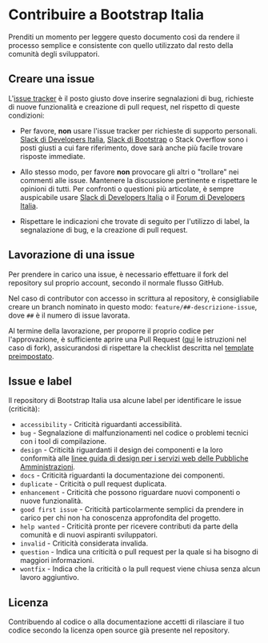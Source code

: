 # Contribuire a Bootstrap Italia

Prenditi un momento per leggere questo documento così da rendere il processo semplice e consistente con quello utilizzato
dal resto della comunità degli sviluppatori.

## Creare una issue

L'[issue tracker](https://github.com/italia/bootstrap-italia/issues) è il posto giusto dove inserire segnalazioni di bug,
richieste di nuove funzionalità e creazione di pull request, nel rispetto di queste condizioni:

- Per favore, **non** usare l'issue tracker per richieste di supporto personali.
  [Slack di Developers Italia](https://slack.developers.italia.it/), [Slack di Bootstrap](https://bootstrap-slack.herokuapp.com/)
  o Stack Overflow sono i posti giusti a cui fare riferimento, dove sarà anche più facile trovare risposte immediate.

- Allo stesso modo, per favore **non** provocare gli altri o "trollare" nei commenti alle issue.
  Mantenere la discussione pertinente e rispettare le opinioni di tutti. Per confronti o questioni più articolate,
  è sempre auspicabile usare [Slack di Developers Italia](https://slack.developers.italia.it/) o il [Forum di Developers Italia](https://forum.italia.it/).
  
- Rispettare le indicazioni che trovate di seguito per l'utilizzo di label, la segnalazione di bug, e la creazione di pull request.

## Lavorazione di una issue

Per prendere in carico una issue, è necessario effettuare il fork del repository sul proprio account, secondo il normale flusso GitHub.

Nel caso di contributor con accesso in scrittura al repository, è consigliabile creare un branch nominato in questo modo: `feature/##-descrizione-issue`, dove `##` è il numero di issue lavorata.

Al termine della lavorazione, per proporre il proprio codice per l'approvazione, è sufficiente aprire una Pull Request ([qui](https://help.github.com/articles/creating-a-pull-request-from-a-fork/) le istruzioni nel caso di fork), assicurandosi di rispettare la checklist descritta nel [template preimpostato](https://github.com/italia/bootstrap-italia/blob/master/PULL_REQUEST_TEMPLATE.md).

## Issue e label

Il repository di Bootstrap Italia usa alcune label per identificare le issue (criticità):

- `accessibility` - Criticità riguardanti accessibilità.
- `bug` - Segnalazione di malfunzionamenti nel codice o problemi tecnici con i tool di compilazione.
- `design` - Criticità riguardanti il design dei componenti e la loro conformità alle [linee guida di design per i servizi web delle Pubbliche Amministrazioni](https://docs.italia.it/italia/designers-italia/design-linee-guida-docs/).
- `docs` - Criticità riguardanti la documentazione dei componenti.
- `duplicate` - Criticità o pull request duplicata.
- `enhancement` - Criticità che possono riguardare nuovi componenti o nuove funzionalità.
- `good first issue` - Criticità particolarmente semplici da prendere in carico per chi non ha conoscenza approfondita del progetto.
- `help wanted` - Criticità pronte per ricevere contributi da parte della comunità e di nuovi aspiranti sviluppatori.
- `invalid` - Criticità considerata invalida.
- `question` - Indica una criticità o pull request per la quale si ha bisogno di maggiori informazioni.
- `wontfix` - Indica che la criticità o la pull request viene chiusa senza alcun lavoro aggiuntivo.

## Licenza

Contribuendo al codice o alla documentazione accetti di rilasciare il tuo codice secondo la licenza open source già presente nel repository.
